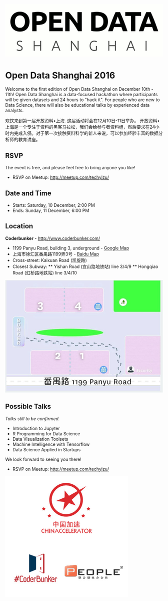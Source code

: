 ![Open Data Temp Logo](/events/images/Open_Data_Shanghai_templogo.gif)

# Open Data Shanghai 2016

Welcome to the first edition of Open Data Shanghai on December 10th - 11th!  Open Data Shanghai is a data-focused hackathon where participants will be given datasets and 24 hours to "hack it". For people who are new to Data Science, there will also be educational talks by experienced data analysts.

欢饮来到第一届开放资料•上海. 这届活动将会在12月10日-11日举办。 开放资料•上海是一个专注于资料的黑客马拉松，我们会给参与者资料组，然后要求在24小时内完成入侵。对于第一次接触资料科学的新人来说，可以参加经验丰富的数据分析师的教育讲座。


## RSVP
The event is free, and please feel free to bring anyone you like!
* RSVP on Meetup:  http://meetup.com/techyizu/


## Date and Time

* Starts:  Saturday, 10 December, 2:00 PM 
* Ends:  Sunday, 11 December, 6:00 PM 


## Location

**Coderbunker** - http://www.coderbunker.com/ 
* 1199 Panyu Road, building 3, underground  -  [Google Map](https://goo.gl/maps/y777yzVGqzR2)
* 上海市徐汇区番禺路1199弄3号  -  [Baidu Map](http://j.map.baidu.com/_mXVC)
* Cross-street: Kaixuan Road (凯旋路)
* Closest Subway:
** Yishan Road (宜山路地铁站) line 3/4/9
** Hongqiao Road (虹桥路地铁站) line 3/4/10

![Coderbunker Map](/events/images/coderbunker_map.jpg)


## Possible Talks
*Talks still to be confirmed.*
- Introduction to Jupyter
- R Programming for Data Science 
- Data Visualization Toolsets
- Machine Intelligence with Tensorflow
- Data Science Applied in Startups


We look forward to seeing you there!
* RSVP on Meetup:  http://meetup.com/techyizu/

![Open Data Shanghai Sponsors](/events/images/open_data_shanghai_2016_sponsors.jpg)
